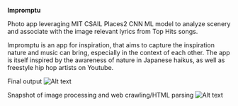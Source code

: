 **Impromptu**

Photo app leveraging MIT CSAIL Places2 CNN ML model to analyze scenery and associate with the image relevant lyrics from Top Hits songs.

Impromptu is an app for inspiration, that aims to capture the inspiration nature and music can bring, especially in the context of each other. The app is itself inspired by the awareness of nature in Japanese haikus, as well as freestyle hip hop artists on Youtube.

Final output
![Alt text](/relative/path/to/Impromptu-demo-1.png?raw=true "Impromptu demo 1")

Snapshot of image processing and web crawling/HTML parsing
![Alt text](/relative/path/to/Impromptu-demo-2.png?raw=true "Impromptu demo 2")
